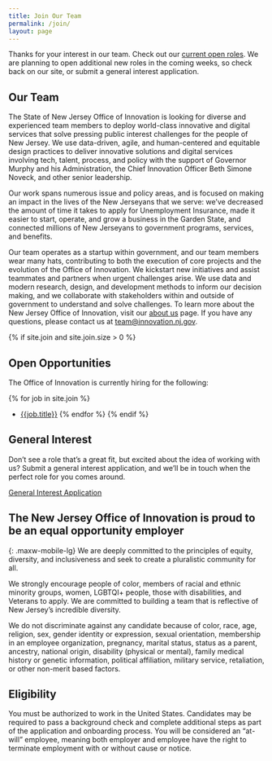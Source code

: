 ```yaml
---
title: Join Our Team
permalink: /join/
layout: page
---
```


Thanks for your interest in our team. Check out our [current open roles](#open-opportunities). We are planning to open additional new roles in the coming weeks, so check back on our site, or submit a general interest application.

## Our Team

The State of New Jersey Office of Innovation is looking for diverse and experienced team members to deploy world-class innovative and digital services that solve pressing public interest challenges for the people of New Jersey. We use data-driven, agile, and human-centered and equitable design practices to deliver innovative solutions and digital services involving tech, talent, process, and policy with the support of Governor Murphy and his Administration, the Chief Innovation Officer Beth Simone Noveck, and other senior leadership.

Our work spans numerous issue and policy areas, and is focused on making an impact in the lives of the New Jerseyans that we serve: we’ve decreased the amount of time it takes to apply for Unemployment Insurance, made it easier to start, operate, and grow a business in the Garden State, and connected millions of New Jerseyans to government programs, services, and benefits. 

Our team operates as a startup within government, and our team members wear many hats, contributing to both the execution of core projects and the evolution of the Office of Innovation. We kickstart new initiatives and assist teammates and partners when urgent challenges arise. We use data and modern research, design, and development methods to inform our decision making, and we collaborate with stakeholders within and outside of government to understand and solve challenges. To learn more about the New Jersey Office of Innovation, visit our [about us](/about) page. If you have any questions, please contact us at [team@innovation.nj.gov](mailto:team@innovation.nj.gov).

{% if site.join and site.join.size > 0 %}
## Open Opportunities

The Office of Innovation is currently hiring for the following:

{% for job in site.join %}
- [{{job.title}}]({{job.url}})
{% endfor %}
{% endif %}

## General Interest
Don’t see a role that’s a great fit, but excited about the idea of working with us? Submit a general interest application, and we’ll be in touch when the perfect role for you comes around.

[General Interest Application](https://innovatenj.jotform.com/222935788303968)


## The New Jersey Office of Innovation is proud to be an equal opportunity employer
{: .maxw-mobile-lg}
We are deeply committed to the principles of equity, diversity, and inclusiveness and seek to create a pluralistic community for all.

We strongly encourage people of color, members of racial and ethnic minority groups, women, LGBTQI+ people, those with disabilities, and Veterans to apply. We are committed to building a team that is reflective of New Jersey’s incredible diversity.  

We do not discriminate against any candidate because of color, race, age, religion, sex, gender identity or expression, sexual orientation, membership in an employee organization, pregnancy, marital status, status as a parent, ancestry, national origin, disability (physical or mental), family medical history or genetic information, political affiliation, military service, retaliation, or other non-merit based factors.

## Eligibility

You must be authorized to work in the United States. Candidates may be required to pass a background check and complete additional steps as part of the application and onboarding process. You will be considered an “at-will” employee, meaning both employer and employee have the right to terminate employment with or without cause or notice.   

